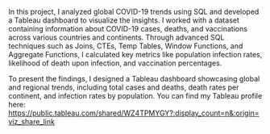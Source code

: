 In this project, I analyzed global COVID-19 trends using SQL and developed a Tableau dashboard to visualize the insights. I worked with a dataset containing information about COVID-19 cases, deaths, and vaccinations across various countries and continents. Through advanced SQL techniques such as Joins, CTEs, Temp Tables, Window Functions, and Aggregate Functions, I calculated key metrics like population infection rates, likelihood of death upon infection, and vaccination percentages.

To present the findings, I designed a Tableau dashboard showcasing global and regional trends, including total cases and deaths, death rates per continent, and infection rates by population. You can find my Tableau profile here: https://public.tableau.com/shared/WZ4TPMYGY?:display_count=n&:origin=viz_share_link
